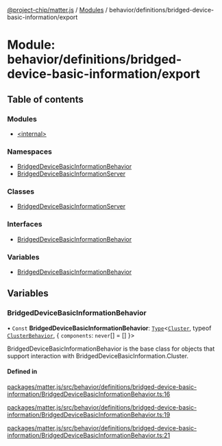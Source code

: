 [@project-chip/matter.js](../README.md) / [Modules](../modules.md) / behavior/definitions/bridged-device-basic-information/export

# Module: behavior/definitions/bridged-device-basic-information/export

## Table of contents

### Modules

- [\<internal\>](behavior_definitions_bridged_device_basic_information_export._internal_.md)

### Namespaces

- [BridgedDeviceBasicInformationBehavior](behavior_definitions_bridged_device_basic_information_export.BridgedDeviceBasicInformationBehavior.md)
- [BridgedDeviceBasicInformationServer](behavior_definitions_bridged_device_basic_information_export.BridgedDeviceBasicInformationServer.md)

### Classes

- [BridgedDeviceBasicInformationServer](../classes/behavior_definitions_bridged_device_basic_information_export.BridgedDeviceBasicInformationServer-1.md)

### Interfaces

- [BridgedDeviceBasicInformationBehavior](../interfaces/behavior_definitions_bridged_device_basic_information_export.BridgedDeviceBasicInformationBehavior-1.md)

### Variables

- [BridgedDeviceBasicInformationBehavior](behavior_definitions_bridged_device_basic_information_export.md#bridgeddevicebasicinformationbehavior)

## Variables

### BridgedDeviceBasicInformationBehavior

• `Const` **BridgedDeviceBasicInformationBehavior**: [`Type`](../interfaces/behavior_cluster_export.ClusterBehavior.Type.md)\<[`Cluster`](../interfaces/cluster_export.BridgedDeviceBasicInformation.Cluster.md), typeof [`ClusterBehavior`](behavior_cluster_export.ClusterBehavior.md), \{ `components`: `never`[] = [] }\>

BridgedDeviceBasicInformationBehavior is the base class for objects that support interaction with BridgedDeviceBasicInformation.Cluster.

#### Defined in

[packages/matter.js/src/behavior/definitions/bridged-device-basic-information/BridgedDeviceBasicInformationBehavior.ts:16](https://github.com/project-chip/matter.js/blob/558e12c94a201592c28c7bc0743705360b3e5ca6/packages/matter.js/src/behavior/definitions/bridged-device-basic-information/BridgedDeviceBasicInformationBehavior.ts#L16)

[packages/matter.js/src/behavior/definitions/bridged-device-basic-information/BridgedDeviceBasicInformationBehavior.ts:19](https://github.com/project-chip/matter.js/blob/558e12c94a201592c28c7bc0743705360b3e5ca6/packages/matter.js/src/behavior/definitions/bridged-device-basic-information/BridgedDeviceBasicInformationBehavior.ts#L19)

[packages/matter.js/src/behavior/definitions/bridged-device-basic-information/BridgedDeviceBasicInformationBehavior.ts:21](https://github.com/project-chip/matter.js/blob/558e12c94a201592c28c7bc0743705360b3e5ca6/packages/matter.js/src/behavior/definitions/bridged-device-basic-information/BridgedDeviceBasicInformationBehavior.ts#L21)
